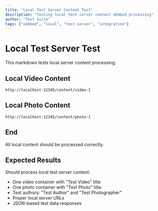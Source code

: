 ```yaml
---
title: "Local Test Server Content Test"
description: "Testing local test server content oEmbed processing"
author: "Test Suite"
tags: ["oembed", "local", "test-server", "integration"]
---
```


# Local Test Server Test

This markdown tests local server content processing.

## Local Video Content

```oembed
http://localhost:12345/content/video-1
```

## Local Photo Content

```oembed
http://localhost:12345/content/photo-1
```

## End

All local content should be processed correctly.

## Expected Results

Should process local test server content:
- One video container with "Test Video" title
- One photo container with "Test Photo" title  
- Test authors: "Test Author" and "Test Photographer"
- Proper local server URLs
- JSON-based test data responses 